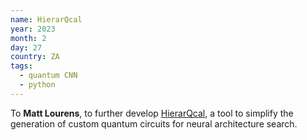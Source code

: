 ```yaml
---
name: HierarQcal
year: 2023
month: 2
day: 27
country: ZA
tags:
  - quantum CNN
  - python
---
```

To **Matt Lourens**, to further develop [HierarQcal](https://github.com/matt-lourens/hierarqcal), a tool to simplify the generation of custom quantum circuits for neural architecture search.
